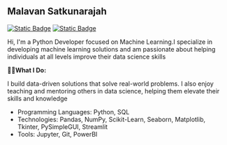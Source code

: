 ## Malavan Satkunarajah
[![Static Badge](https://img.shields.io/badge/malavansa-blue?logo=LinkedIn)](https://www.linkedin.com/in/malavansa/)  [![Static Badge](https://img.shields.io/badge/malavansa-black?logo=buymeacoffee&logoColor=black&labelColor=yellow)](https://buymeacoffee.com/malavan)

Hi, I'm a Python Developer focused on Machine Learning.I specialize in developing machine learning solutions and am passionate about helping individuals at all levels improve their data science skills

👨‍💻**What I Do:**

I build data-driven solutions that solve real-world problems. I also enjoy teaching and mentoring others in data science, helping them elevate their skills and knowledge

- Programming Languages:
Python, SQL
- Technologies:
Pandas, NumPy, Scikit-Learn, Seaborn, Matplotlib, Tkinter, PySimpleGUI, Streamlit
- Tools:
Jupyter, Git, PowerBI
<!--
**malavansa/malavansa** is a ✨ _special_ ✨ repository because its `README.md` (this file) appears on your GitHub profile.

Here are some ideas to get you started:

- 🔭 I’m currently working on ...
- 🌱 I’m currently learning ...
- 👯 I’m looking to collaborate on ...
- 🤔 I’m looking for help with ...
- 💬 Ask me about ...
- 📫 How to reach me: ...
- 😄 Pronouns: ...
- ⚡ Fun fact: ...
-->
